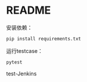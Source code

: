 # README

安装依赖：

```python
pip install requirements.txt
```

运行testcase：

```python
pytest
```

test-Jenkins
